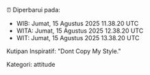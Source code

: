 ⏰ Diperbarui pada:
- WIB: Jumat, 15 Agustus 2025 11.38.20 UTC
- WITA: Jumat, 15 Agustus 2025 12.38.20 UTC
- WIT: Jumat, 15 Agustus 2025 13.38.20 UTC

Kutipan Inspiratif:
"Dont Copy My Style."


Kategori: attitude

